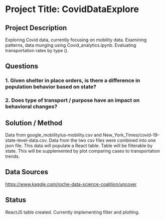 # Project Title: CovidDataExplore

## Project Description
Exploring Covid data, currently focusing on mobility data.  Examining patterns, data munging using Covid_analytics.ipynb. Evaluating transportation rates by type ().
## Questions
### 1. Given shelter in place orders, is there a difference in population behavior based on state?
### 2. Does type of transport / purpose have an impact on behavioral changes?

## Solution / Method
Data from google_mobility/us-mobility.csv and New_York_Times/covid-19-state-level-data.csv. Data from the two csv files were combined into one json file. This data will populate a React table. Table will be filterable by state. This will be supplemented by plot comparing cases to transportation trends.
## Data Sources
https://www.kaggle.com/roche-data-science-coalition/uncover

## Status
ReactJS table created. Currently implementing filter and plotting.
